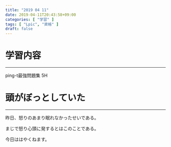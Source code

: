 ```yaml
---
title: "2019 04 11"
date: 2019-04-11T20:43:58+09:00
categories: [ "学習" ]
tags: [ "Lpic", "資格" ]
draft: false
---
```

# 学習内容
---
ping-t最強問題集 5H

# 頭がぼっとしていた
---
昨日、怒りのあまり眠れなかったせいである。

まじで怒り心頭に発するとはこのことである。

今日ははやくねます。
